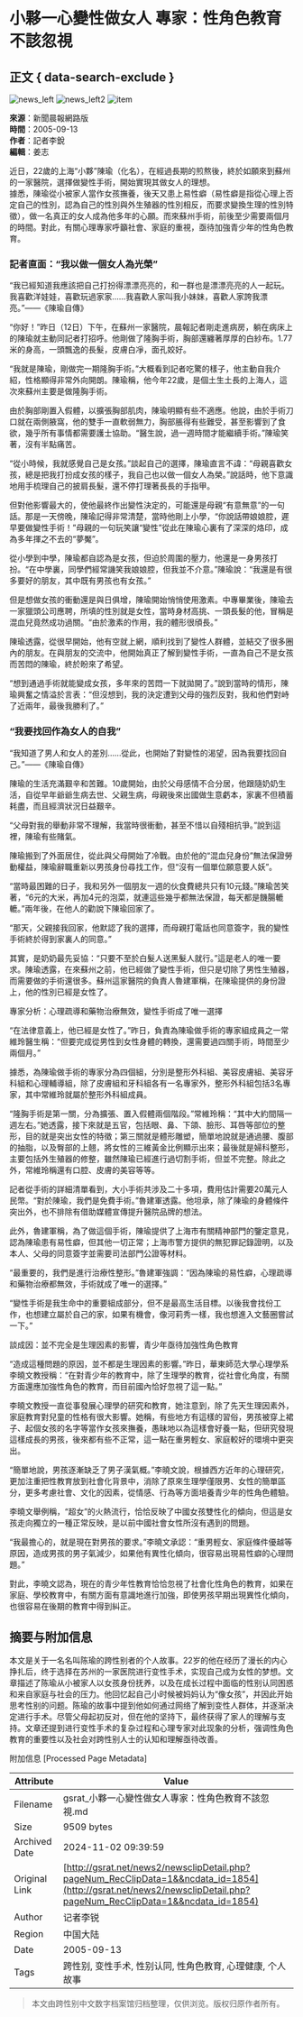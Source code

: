 # 小夥一心變性做女人 專家：性角色教育不該忽視

## 正文 { data-search-exclude }


![news_left](../images/news_left.gif)
![news_left2](../images/news_left2.gif)
![item](../images/item.gif)

**來源**：新聞晨報網路版  
**時間**：2005-09-13  
**作者**：記者李銳  
**編輯**：姜志

近日，22歲的上海“小夥”陳瑜（化名），在經過長期的煎熬後，終於如願來到蘇州的一家醫院，選擇做變性手術，開始實現其做女人的理想。  
據悉，陳瑜從小被家人當作女孩撫養，後天又患上易性癖（易性癖是指從心理上否定自己的性別，認為自己的性別與外生殖器的性別相反，而要求變換生理的性別特徵），做一名真正的女人成為他多年的心願。而來蘇州手術，前後至少需要兩個月的時間。對此，有關心理專家呼籲社會、家庭的重視，亟待加強青少年的性角色教育。

### 記者直面：“我以做一個女人為光榮”
“我已經知道我應該把自己打扮得漂漂亮亮的，和一群也是漂漂亮亮的人一起玩。我喜歡洋娃娃，喜歡玩過家家……我喜歡人家叫我小妹妹，喜歡人家誇我漂亮。”——《陳瑜自傳》

“你好！”昨日（12日）下午，在蘇州一家醫院，晨報記者剛走進病房，躺在病床上的陳瑜就主動同記者打招呼。他剛做了隆胸手術，胸部還纏著厚厚的白紗布。1.77米的身高，一頭飄逸的長髮，皮膚白凈，面孔姣好。

“我就是陳瑜，剛做完一期隆胸手術。”大概看到記者吃驚的樣子，他主動自我介紹，性格顯得非常外向開朗。陳瑜稱，他今年22歲，是個土生土長的上海人，這次來蘇州主要是做隆胸手術。

由於胸部剛置入假體，以擴張胸部肌肉，陳瑜明顯有些不適應。他說，由於手術刀口就在兩側腋窩，他的雙手一直軟弱無力，胸部脹得有些難受，甚至影響到了食欲，幾乎所有事情都需要護士協助。“醫生說，過一週時間才能繼續手術。”陳瑜笑著，沒有半點痛苦。

“從小時候，我就感覺自己是女孩。”談起自己的選擇，陳瑜直言不諱：“母親喜歡女孩，總是把我打扮成女孩的樣子，我自己也以做一個女人為榮。”說話時，他下意識地用手梳理自己的披肩長髮，還不停打理著長長的手指甲。

但對他影響最大的，使他最終作出變性決定的，可能還是母親“有意無意”的一句話。那是一天傍晚，陳瑜記得非常清楚，當時他剛上小學，“你說話帶娘娘腔，遲早要做變性手術！”母親的一句玩笑讓“變性”從此在陳瑜心裏有了深深的烙印，成為多年揮之不去的“夢魘”。

從小學到中學，陳瑜都自認為是女孩，但迫於周圍的壓力，他還是一身男孩打扮。“在中學裏，同學們經常譏笑我娘娘腔，但我並不介意。”陳瑜說：“我還是有很多要好的朋友，其中既有男孩也有女孩。”

但是想做女孩的衝動還是與日俱增，陳瑜開始悄悄使用激素。中專畢業後，陳瑜去一家獵頭公司應聘，所填的性別就是女性，當時身材高挑、一頭長髮的他，冒稱是混血兒竟然成功過關。“由於激素的作用，我的體形很頎長。”

陳瑜透露，從很早開始，他有空就上網，順利找到了變性人群體，並結交了很多圈內的朋友。在與朋友的交流中，他開始真正了解到變性手術，一直為自己不是女孩而苦悶的陳瑜，終於盼來了希望。

“想到通過手術就能變成女孩，多年來的苦悶一下就拋開了。”說到當時的情形，陳瑜興奮之情溢於言表：“但沒想到，我的決定遭到父母的強烈反對，我和他們對峙了近兩年，最後我勝利了。”

### “我要找回作為女人的自我”
“我知道了男人和女人的差別……從此，也開始了對變性的渴望，因為我要找回自己。”——《陳瑜自傳》

陳瑜的生活充滿艱辛和苦難。10歲開始，由於父母感情不合分居，他跟隨奶奶生活，自從早年爺爺生病去世、父親生病，母親後來出國做生意虧本，家裏不但積蓄耗盡，而且經濟狀況日益艱辛。

“父母對我的舉動非常不理解，我當時很衝動，甚至不惜以自殘相抗爭。”說到這裡，陳瑜有些賭氣。

陳瑜搬到了外面居住，從此與父母開始了冷戰。由於他的“混血兒身份”無法保證勞動權益，陳瑜辭職重新以男孩身份尋找工作，但“沒有一個單位願意要人妖”。

“當時最困難的日子，我和另外一個朋友一週的伙食費總共只有10元錢。”陳瑜苦笑著，“6元的大米，再加4元的泡菜，就連這些幾乎都無法保證，每天都是饑腸轆轆。”兩年後，在他人的勸說下陳瑜回家了。

“那天，父親接我回家，他默認了我的選擇，而母親打電話也同意簽字，我的變性手術終於得到家裏人的同意。”

其實，是奶奶最先妥協：“只要不至於白髮人送黑髮人就行。”這是老人的唯一要求。陳瑜透露，在來蘇州之前，他已經做了變性手術，但只是切除了男性生殖器，而需要做的手術還很多。蘇州這家醫院的負責人魯建軍稱，在陳瑜提供的身份證上，他的性別已經是女性了。

專家分析：心理疏導和藥物治療無效，變性手術成了唯一選擇

“在法律意義上，他已經是女性了。”昨日，負責為陳瑜做手術的專家組成員之一常維玲醫生稱：“但要完成從男性到女性身體的轉換，還需要過四關手術，時間至少兩個月。”

據悉，為陳瑜做手術的專家分為四個組，分別是整形外科組、美容皮膚組、美容牙科組和心理輔導組，除了皮膚組和牙科組各有一名專家外，整形外科組包括3名專家，其中常維玲就屬於整形外科組成員。

“隆胸手術是第一關，分為擴張、置入假體兩個階段。”常維玲稱：“其中大約間隔一週左右。”她透露，接下來就是五官，包括眼、鼻、下頜、臉形、耳唇等部位的整形，目的就是突出女性的特徵；第三關就是體形雕塑，簡單地說就是通過腰、腹部的抽脂，以及臀部的上翹，將女性的三維黃金比例顯示出來；最後就是婦科整形，主要包括外生殖器的修整，雖然陳瑜已經進行過切割手術，但並不完整。除此之外，常維玲稱還有口腔、皮膚的美容等等。

記者從手術的詳細清單看到，大小手術共涉及二十多項，費用估計需要20萬元人民幣。“對於陳瑜，我們是免費手術。”魯建軍透露。他坦承，除了陳瑜的身體條件突出外，也不排除有借助媒體宣傳提升醫院品牌的想法。

此外，魯建軍稱，為了做這個手術，陳瑜提供了上海市有關精神部門的鑒定意見，認為陳瑜患有易性癖，但其他一切正常；上海市警方提供的無犯罪記錄證明，以及本人、父母的同意簽字並需要司法部門公證等材料。

“最重要的，我們是進行治療性整形。”魯建軍強調：“因為陳瑜的易性癖，心理疏導和藥物治療都無效，手術就成了唯一的選擇。”

“變性手術是我生命中的重要組成部分，但不是最高生活目標。以後我會找份工作，也想建立屬於自己的家，如果有機會，像河莉秀一樣，我也想進入文藝圈嘗試一下。”

談成因：並不完全是生理因素的影響，青少年亟待加強性角色教育

“造成這種問題的原因，並不都是生理因素的影響。”昨日，華東師范大學心理學系李曉文教授稱：“在對青少年的教育中，除了生理學的教育，從社會化角度，有關方面還應加強性角色的教育，而目前國內恰好忽視了這一點。”

李曉文教授一直從事發展心理學的研究和教育，她注意到，除了先天生理因素外，家庭教育對兒童的性格有很大影響。她稱，有些地方有這樣的習俗，男孩被穿上裙子、起個女孩的名字等當作女孩來撫養，愚昧地以為這樣會好養一點，但研究發現這樣成長的男孩，後來都有些不正常，這一點在重男輕女、家庭較好的環境中更突出。

“簡單地說，男孩逐漸缺乏了男子漢氣概。”李曉文說，根據西方近年的心理研究，更加注重把性教育放到社會化背景中，消除了原來生理學僅限男、女性的簡單區分，更多考慮社會、文化的因素，從情感、行為等方面培養青少年的性角色體驗。

李曉文舉例稱，“超女”的火熱流行，恰恰反映了中國女孩雙性化的傾向，但這是女孩走向獨立的一種正常反映，是以前中國社會女性所沒有遇到的問題。

“我最擔心的，就是現在對男孩的要求。”李曉文承認：“重男輕女、家庭條件優越等原因，造成男孩的男子氣減少，如果他有異性化傾向，很容易出現易性癖的心理問題。”

對此，李曉文認為，現在的青少年性教育恰恰忽視了社會化性角色的教育，如果在家庭、學校教育中，有關方面有意識地進行加強，即使男孩早期出現異性化傾向，也很容易在後期的教育中得到糾正。

## 摘要与附加信息

<!-- tcd_abstract -->
本文是关于一名名叫陈瑜的跨性别者的个人故事。22岁的他在经历了漫长的内心挣扎后，终于选择在苏州的一家医院进行变性手术，实现自己成为女性的梦想。文章描述了陈瑜从小被家人以女孩身份抚养，以及在成长过程中面临的性别认同困惑和来自家庭与社会的压力。他回忆起自己小时候被妈妈认为“像女孩”，并因此开始思考性别的问题。陈瑜的故事中提到他如何通过网络了解到变性人群体，并逐渐决定进行手术。尽管父母起初反对，但在他的坚持下，最终获得了家人的理解与支持。文章还提到进行变性手术的复杂过程和心理专家对此现象的分析，强调性角色教育的重要性以及社会对跨性别人士的认知和理解亟待改善。
<!-- tcd_abstract_end -->

附加信息 [Processed Page Metadata]

| Attribute       | Value                                  |
|-----------------|----------------------------------------|
| Filename        | gsrat_小夥一心變性做女人專家：性角色教育不該忽視.md                             |
| Size            | 9509 bytes                           |
| Archived Date   | 2024-11-02 09:39:59                             |
| Original Link   | [http://gsrat.net/news2/newsclipDetail.php?pageNum_RecClipData=1&&ncdata_id=1854](http://gsrat.net/news2/newsclipDetail.php?pageNum_RecClipData=1&&ncdata_id=1854)                       |
| Author          | 记者李锐                               |
| Region          | 中国大陆                               |
| Date            | 2005-09-13                                 |
| Tags            | 跨性别, 变性手术, 性别认同, 性角色教育, 心理健康, 个人故事                                 |
>
> 本文由跨性别中文数字档案馆归档整理，仅供浏览。版权归原作者所有。
>